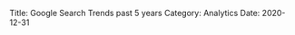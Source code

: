 Title: Google Search Trends past 5 years
Category: Analytics
Date: 2020-12-31

<script type="text/javascript" src="https://ssl.gstatic.com/trends_nrtr/2431_RC04/embed_loader.js"></script> <script type="text/javascript"> trends.embed.renderExploreWidget("GEO_MAP", {"comparisonItem":[{"keyword":"william middle school","geo":"US","time":"today 12-m"}],"category":0,"property":""}, {"exploreQuery":"q=william%20middle%20school&geo=US&date=today 12-m","guestPath":"https://trends.google.com:443/trends/embed/"}); </script> 
